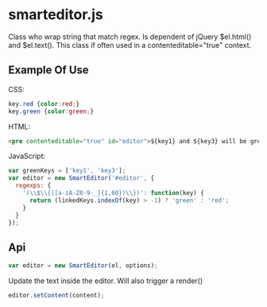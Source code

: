 smarteditor.js
==============

Class who wrap string that match regex. Is dependent of  jQuery $el.html() and $el.text(). This class if often used in a contenteditable="true" context.


## Example Of Use

CSS: 
```css 
key.red {color:red;}
key.green {color:green;}
```
HTML:
```html
<pre contenteditable="true" id="editor">${key1} and ${key3} will be green, ${key2} will be red</pre>
```
  
JavaScript:
```js
var greenKeys = ['key1', 'key3'];
var editor = new SmartEditor('#editor', {
  regexps: {
    '(\\$\\{([a-zA-Z0-9-_]{1,60})\\})': function(key) {
      return (linkedKeys.indexOf(key) > -1) ? 'green' : 'red';
    }
  }
});
``` 

## Api
```js
var editor = new SmartEditor(el, options);
```
   
Update the text inside the editor. Will also trigger a render()
```js
editor.setContent(content);
```
   
